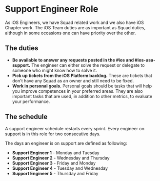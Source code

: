 # Support Engineer Role

As iOS Engineers, we have Squad related work and we also have iOS Chapter work. The iOS Team duties are as important as Squad duties, although in some occasions one can have priority over the other.

## The duties

* **Be available to answer any requests posted in the #ios and #ios-usa-support.** The engineer can either solve the request or delegate to someone who might know how to solve it.
* **Pick up tickets from the iOS Platform backlog.** These are tickets that don't have any Squad as an owner and still need to be fixed.
* **Work in personal goals.** Personal goals should be tasks that will help you improve competences in your preferred areas. They are also important tasks that are used, in addition to other metrics, to evaluate your performance. 

## The schedule

A support engineer schedule restarts every sprint. 
Every engineer on support is in this role for two consecutive days.

The days an engineer is on support are defined as following:

* **Support Engineer 1** - Monday and Tuesday
* **Support Engineer 2** - Wednesday and Thursday
* **Support Engineer 3** - Friday and Monday
* **Support Engineer 4** - Tuesday and Wednesday
* **Support Engineer 5** - Thursday and Friday


